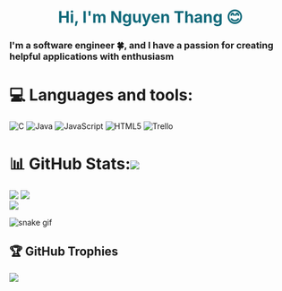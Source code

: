 <h1 align="center" style = "color: #116A7B;"> Hi, I'm Nguyen Thang 😊</h1>
<h3>I'm a software engineer 🍀, and I have a passion for creating helpful applications with enthusiasm</h3>


# 💻 Languages and tools:
![C](https://img.shields.io/badge/c-%2300599C.svg?style=for-the-badge&logo=c&logoColor=white) ![Java](https://img.shields.io/badge/java-%23ED8B00.svg?style=for-the-badge&logo=java&logoColor=white)  ![JavaScript](https://img.shields.io/badge/javascript-%23323330.svg?style=for-the-badge&logo=javascript&logoColor=%23F7DF1E) ![HTML5](https://img.shields.io/badge/html5-%23E34F26.svg?style=for-the-badge&logo=html5&logoColor=white) ![Trello](https://img.shields.io/badge/Trello-%23026AA7.svg?style=for-the-badge&logo=Trello&logoColor=white)

# 📊 GitHub Stats:[![](https://visitcount.itsvg.in/api?id=nathang0147&icon=0&color=7)](https://visitcount.itsvg.in) 
![](https://github-readme-stats.vercel.app/api?username=nathang0147&theme=dark&hide_border=false&include_all_commits=true&count_private=false)
![](https://github-readme-streak-stats.herokuapp.com/?user=nathang0147&theme=dark&hide_border=false)<br/>
![](https://github-readme-stats.vercel.app/api/top-langs/?username=nathang0147&theme=dark&hide_border=false&include_all_commits=true&count_private=false&layout=compact)

![snake gif](https://github.com/nathang0147/nathang0147/blob/output/github-contribution-grid-snake.gif)

## 🏆 GitHub Trophies
![](https://github-profile-trophy.vercel.app/?username=nathang0147&theme=radical&no-frame=false&no-bg=true&margin-w=4)


